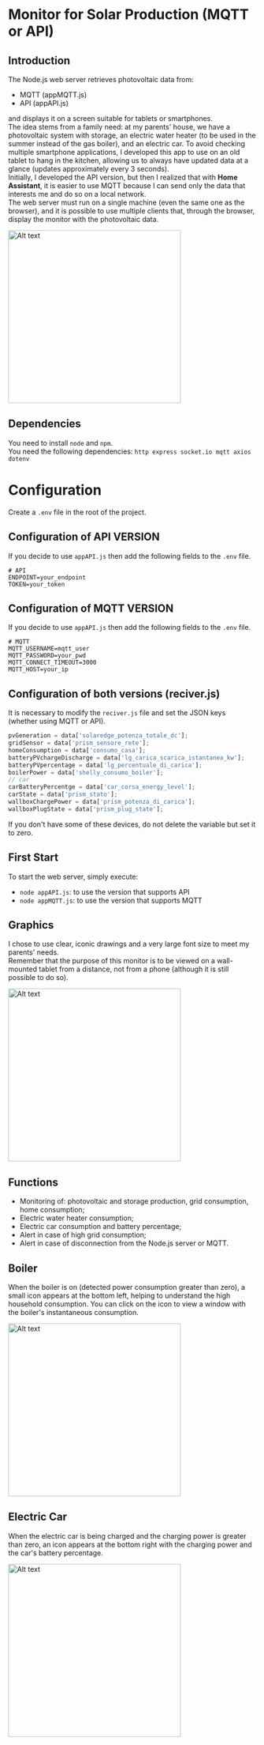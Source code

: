 # Monitor for Solar Production (MQTT or API)

## Introduction

The Node.js web server retrieves photovoltaic data from:
- MQTT (appMQTT.js)
- API (appAPI.js)

and displays it on a screen suitable for tablets or smartphones.  
The idea stems from a family need: at my parents' house, we have a photovoltaic system with storage, an electric water heater (to be used in the summer instead of the gas boiler), and an electric car. To avoid checking multiple smartphone applications, I developed this app to use on an old tablet to hang in the kitchen, allowing us to always have updated data at a glance (updates approximately every 3 seconds).  
Initially, I developed the API version, but then I realized that with **Home Assistant**, it is easier to use MQTT because I can send only the data that interests me and do so on a local network.  
The web server must run on a single machine (even the same one as the browser), and it is possible to use multiple clients that, through the browser, display the monitor with the photovoltaic data.

<img src="img/for_readme/c.jpg" alt="Alt text" width="350">

## Dependencies
You need to install `node` and `npm`.  
You need the following dependencies: `http express socket.io mqtt axios dotenv`

# Configuration 
Create a `.env` file in the root of the project.
## Configuration of API VERSION

If you decide to use `appAPI.js` then add the following fields to the `.env` file.
```plaintext
# API
ENDPOINT=your_endpoint
TOKEN=your_token
```

## Configuration of MQTT VERSION
If you decide to use `appAPI.js` then add the following fields to the `.env` file.

```plaintext
# MQTT
MQTT_USERNAME=mqtt_user
MQTT_PASSWORD=your_pwd
MQTT_CONNECT_TIMEOUT=3000
MQTT_HOST=your_ip
```

## Configuration of both versions (reciver.js)

It is necessary to modify the `reciver.js` file and set the JSON keys (whether using MQTT or API).
```javascript
pvGeneration = data['solaredge_potenza_totale_dc'];
gridSensor = data['prism_sensore_rete'];
homeConsumption = data['consumo_casa'];
batteryPVchargeDischarge = data['lg_carica_scarica_istantanea_kw'];
batteryPVpercentage = data['lg_percentuale_di_carica'];
boilerPower = data['shelly_consumo_boiler'];
// car
carBatteryPercentge = data['car_corsa_energy_level'];
carState = data['prism_stato'];
wallboxChargePower = data['prism_potenza_di_carica'];
wallboxPlugState = data['prism_plug_state'];
```
If you don't have some of these devices, do not delete the variable but set it to zero.

##  First Start

To start the web server, simply execute:

- `node appAPI.js`: to use the version that supports API
- `node appMQTT.js`: to use the version that supports MQTT

## Graphics
I chose to use clear, iconic drawings and a very large font size to meet my parents' needs.  
Remember that the purpose of this monitor is to be viewed on a wall-mounted tablet from a distance, not from a phone (although it is still possible to do so).

<img src="img/for_readme/a.png" alt="Alt text" width="350">

## Functions
- Monitoring of: photovoltaic and storage production, grid consumption, home consumption;
- Electric water heater consumption;
- Electric car consumption and battery percentage;
- Alert in case of high grid consumption;
- Alert in case of disconnection from the Node.js server or MQTT.

## Boiler
When the boiler is on (detected power consumption greater than zero), a small icon appears at the bottom left, helping to understand the high household consumption. You can click on the icon to view a window with the boiler's instantaneous consumption.  

<img src="img/for_readme/b.png" alt="Alt text" width="350">

## Electric Car
When the electric car is being charged and the charging power is greater than zero, an icon appears at the bottom right with the charging power and the car's battery percentage.  

<img src="img/for_readme/d.png" alt="Alt text" width="350">
